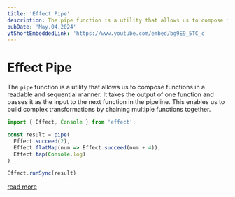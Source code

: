```yaml
---
title: 'Effect Pipe'
description: The pipe function is a utility that allows us to compose functions in a readable and sequential manner. It takes the output of one function and passes it as the input to the next function in the pipeline. This enables us to build complex transformations by chaining multiple functions together."
pubDate: 'May.04.2024'
ytShortEmbeddedLink: 'https://www.youtube.com/embed/bg9E9_5TC_c'
---
```


# Effect Pipe

The `pipe` function is a utility that allows us to compose functions in a readable and sequential manner. It takes the output of one function and passes it as the input to the next function in the pipeline. This enables us to build complex transformations by chaining multiple functions together.


```ts
import { Effect, Console } from 'effect';

const result = pipe(
  Effect.succeed(2),
  Effect.flatMap(num => Effect.succeed(num + 4)),
  Effect.tap(Console.log)
)

Effect.runSync(result)
```

[read more](https://effect.website/docs/guides/essentials/pipeline)
